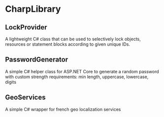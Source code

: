 # CharpLibrary

## LockProvider

A lightweight C# class that can be used to selectively lock objects, resources or statement blocks according to given unique IDs.

## PasswordGenerator

A simple C# helper class for ASP.NET Core to generate a random password with custom strength requirements: min length, uppercase, lowercase, digits

## GeoServices

A simple C# wrapper for french geo localization services
